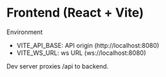 # Frontend (React + Vite)

Environment
- VITE_API_BASE: API origin (http://localhost:8080)
- VITE_WS_URL: ws URL (ws://localhost:8080)

Dev server proxies /api to backend.
